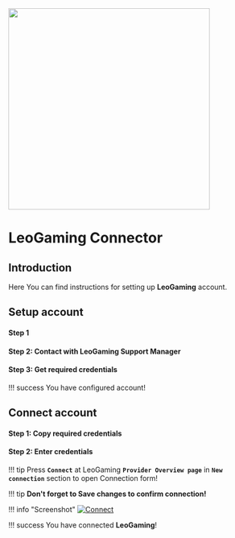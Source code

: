 <img src="https://static.openfintech.io/payment_providers/leogaming/logo.svg?w=400" width="400px">

# LeoGaming Connector

## Introduction

Here You can find  instructions for setting up **LeoGaming**  account.

## Setup account

#### Step 1 


#### Step 2: Contact with LeoGaming Support Manager




#### Step 3: Get required credentials


!!! success
    You have configured account!




## Connect account

#### Step 1: Copy required credentials


#### Step 2: Enter credentials


!!! tip
    Press **```Connect```** at LeoGaming **```Provider Overview page```** in **```New connection```** section to open Connection form!


!!! tip
    **Don't forget to Save changes to confirm connection!**

!!! info "Screenshot"
    [![Connect](images/leogaming-step_connect.png)](images/leogaming-step_connect.png)


!!! success
    You have connected **LeoGaming**!